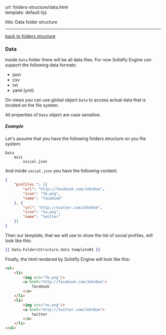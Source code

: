 url:        folders-structure/data.html  
template:   default.hjs

title:      Data folder structure

---

[back to folders structure](/folders-structure.html)

### Data

Inside `Data` folder there will be all data files. For now Solidify Engine can support the following data formats:

- json
- csv
- txt
- yaml (yml)

On views you can use global object `Data` to access actual data that is located on the file system.

All properties of `Data` object are case sensitive.

##### Example

Let's assume that you have the following folders structure on you file system:

```none
Data
    misc
        social.json
```

And inside `social.json` you have the following content:

```json
{
    "profiles ": [{
        "url": "http://facebook.com/JohnDoe",
        "icon": "fb.png",
        "name": "facebook"
    }, {
        "url": "http://twitter.com/JohnDoe",
        "icon": "tw.png",
        "name": "twitter"
    }]
}
```

Then our template, that we will use to show the list of social profiles, will look like this:

```handlebars
{{ Data.FoldersStructure.data.template01 }}
```

Finally, the html rendered by Solidify Engine will look like this:

```html
<ul>
    <li>
        <img src="fb.png"/>
        <a href="http://facebook.com/JohnDoe">
            facebook
        </a>
    </li>
    <li>
        <img src="tw.png"/>
        <a href="http://twitter.com/JohnDoe">
            twitter
        </a>
    </li>
</ul>
```
